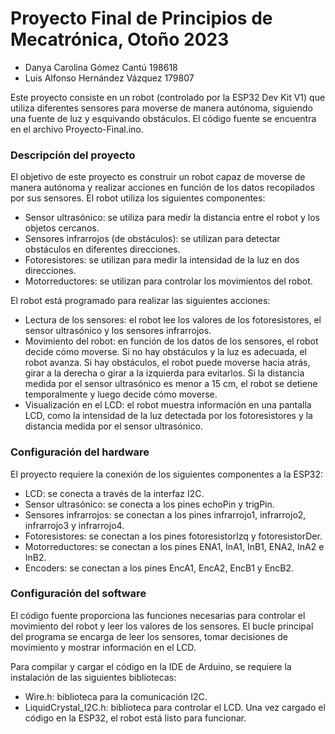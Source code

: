 # Proyecto Final de Principios de Mecatrónica, Otoño 2023

* Danya Carolina Gómez Cantú 198618
* Luis Alfonso Hernández Vázquez 179807

Este proyecto consiste en un robot (controlado por la ESP32 Dev Kit V1) que utiliza diferentes sensores para moverse de manera autónoma, siguiendo una fuente de luz y esquivando obstáculos. El código fuente se encuentra en el archivo Proyecto-Final.ino.

### Descripción del proyecto
El objetivo de este proyecto es construir un robot capaz de moverse de manera autónoma y realizar acciones en función de los datos recopilados por sus sensores. El robot utiliza los siguientes componentes:

* Sensor ultrasónico: se utiliza para medir la distancia entre el robot y los objetos cercanos.
* Sensores infrarrojos (de obstáculos): se utilizan para detectar obstáculos en diferentes direcciones.
* Fotoresistores: se utilizan para medir la intensidad de la luz en dos direcciones.
* Motorreductores: se utilizan para controlar los movimientos del robot.

El robot está programado para realizar las siguientes acciones:

* Lectura de los sensores: el robot lee los valores de los fotoresistores, el sensor ultrasónico y los sensores infrarrojos.
* Movimiento del robot: en función de los datos de los sensores, el robot decide cómo moverse. Si no hay obstáculos y la luz es adecuada, el robot avanza. Si hay obstáculos, el robot puede moverse hacia atrás, girar a la derecha o girar a la izquierda para evitarlos. Si la distancia medida por el sensor ultrasónico es menor a 15 cm, el robot se detiene temporalmente y luego decide cómo moverse.
* Visualización en el LCD: el robot muestra información en una pantalla LCD, como la intensidad de la luz detectada por los fotoresistores y la distancia medida por el sensor ultrasónico.

### Configuración del hardware

El proyecto requiere la conexión de los siguientes componentes a la ESP32:

* LCD: se conecta a través de la interfaz I2C.
* Sensor ultrasónico: se conecta a los pines echoPin y trigPin.
* Sensores infrarrojos: se conectan a los pines infrarrojo1, infrarrojo2, infrarrojo3 y infrarrojo4.
* Fotoresistores: se conectan a los pines fotoresistorIzq y fotoresistorDer.
* Motorreductores: se conectan a los pines ENA1, InA1, InB1, ENA2, InA2 e InB2.
* Encoders: se conectan a los pines EncA1, EncA2, EncB1 y EncB2.

### Configuración del software

El código fuente proporciona las funciones necesarias para controlar el movimiento del robot y leer los valores de los sensores. El bucle principal del programa se encarga de leer los sensores, tomar decisiones de movimiento y mostrar información en el LCD.

Para compilar y cargar el código en la IDE de Arduino, se requiere la instalación de las siguientes bibliotecas:
* Wire.h: biblioteca para la comunicación I2C.
* LiquidCrystal_I2C.h: biblioteca para controlar el LCD.
Una vez cargado el código en la ESP32, el robot está listo para funcionar.
